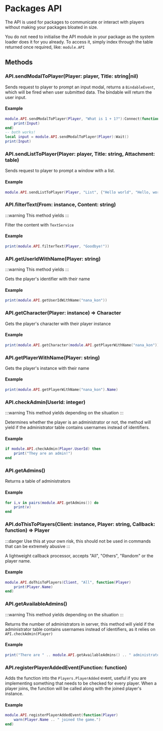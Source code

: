 # Packages API
The API is used for packages to communicate or interact with players without making your packages bloated in size.

You do not need to initialise the API module in your package as the system loader does it for you already. To access it, simply index through the table returned once required, like: `module.API`

## Methods
### API.sendModalToPlayer(Player: player, Title: string|nil)
Sends request to player to prompt an input modal, returns a `BindableEvent`, which will be fired when user submitted data. The bindable will return the user input.

#### Example
```lua
module.API.sendModalToPlayer(Player, "What is 1 + 1?"):Connect(function(Input)
	print(Input)
end)
-- both works!
local input = module.API.sendModalToPlayer(Player):Wait()
print(Input)
```

### API.sendListToPlayer(Player: player, Title: string, Attachment: table)
Sends request to player to prompt a window with a list.

#### Example
```lua
module.API.sendListToPlayer(Player, "List", {"Hello world", "Hello, world!"})
```

### API.filterText(From: instance, Content: string)
:::warning
This method yields
:::

Filter the content with `TextService`

#### Example
```lua
print(module.API.filterText(Player, "Goodbye!"))
```

### API.getUserIdWithName(Player: string)
:::warning
This method yields
:::

Gets the player's identifier with their name

#### Example
```lua
print(module.API.getUserIdWithName("nana_kon"))
```

### API.getCharacter(Player: instance) => Character
Gets the player's character with their player instance

#### Example
```lua
print(module.API.getCharacter(module.API.getPlayerWithName("nana_kon")).Humanoid.Health)
```

### API.getPlayerWithName(Player: string)
Gets the player's instance with their name

#### Example
```lua
print(module.API.getPlayerWithName("nana_kon").Name)
```

### API.checkAdmin(UserId: integer)
:::warning
This method yields depending on the situation
:::

Determines whether the player is an administrator or not, the method will yield if the administrator table contains usernames instead of identifiers.

#### Example
```lua
if module.API.checkAdmin(Player.UserId) then
	print("They are an admin!")
end
```

### API.getAdmins()
Returns a table of administrators

#### Example
```lua
for i,v in pairs(module.API.getAdmins()) do
	print(v)
end
```

### API.doThisToPlayers(Client: instance, Player: string, Callback: function) => Player
:::danger
Use this at your own risk, this should not be used in commands that can be extremely abusive
:::

A lightweight callback processor, accepts "All", "Others", "Random" or the player name.

#### Example
```lua
module.API.doThisToPlayers(Client, "All", function(Player)
	print(Player.Name)
end)
```

### API.getAvailableAdmins()
:::warning
This method yields depending on the situation
:::

Returns the number of administrators in server, this method will yield if the administrator table contains usernames instead of identifiers, as it relies on `API.checkAdmin(Player)`

#### Example
```lua
print("There are " .. module.API.getAvailableAdmins() .. " administrators available!")
```

### API.registerPlayerAddedEvent(Function: function)
Adds the function into the `Players.PlayerAdded` event, useful if you are implementing something that needs to be checked for every player. When a player joins, the function will be called along with the joined player's instance.

#### Example
```lua
module.API.registerPlayerAddedEvent(function(Player)
	warn(Player.Name .. " joined the game.")
end)
```
